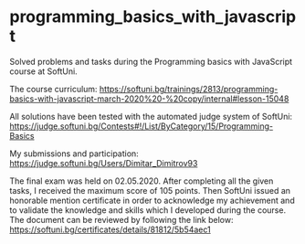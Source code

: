 # programming_basics_with_javascript
 Solved problems and tasks during the Programming basics with JavaScript course at SoftUni. 

The course curriculum:
https://softuni.bg/trainings/2813/programming-basics-with-javascript-march-2020%20-%20copy/internal#lesson-15048

All solutions have been tested with the automated judge system of SoftUni:
https://judge.softuni.bg/Contests#!/List/ByCategory/15/Programming-Basics

My submissions and participation:
https://judge.softuni.bg/Users/Dimitar_Dimitrov93

The final exam was held on 02.05.2020. After completing all the given tasks, I received the maximum score of 105 points. Then SoftUni issued an honorable mention certificate in order to acknowledge my achievement and to validate the knowledge and skills which I developed during the course. The document can be reviewed by following the link below:
https://softuni.bg/certificates/details/81812/5b54aec1
